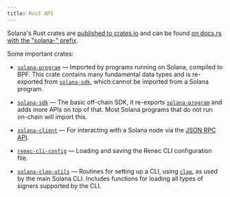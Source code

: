 ```yaml
---
title: Rust API
---
```


Solana's Rust crates are [published to crates.io][crates.io] and can be found
[on docs.rs with the "solana-" prefix][docs.rs].

[crates.io]: https://crates.io/search?q=solana-
[docs.rs]: https://docs.rs/releases/search?query=solana-

Some important crates:

- [`solana-program`] &mdash; Imported by programs running on Solana, compiled
  to BPF. This crate contains many fundamental data types and is re-exported from
  [`solana-sdk`], which cannot be imported from a Solana program.

- [`solana-sdk`] &mdash; The basic off-chain SDK, it re-exports
  [`solana-program`] and adds more APIs on top of that. Most Solana programs
  that do not run on-chain will import this.

- [`solana-client`] &mdash; For interacting with a Solana node via the
  [JSON RPC API](jsonrpc-api).

- [`renec-cli-config`] &mdash; Loading and saving the Renec CLI configuration
  file.

- [`solana-clap-utils`] &mdash; Routines for setting up a CLI, using [`clap`],
  as used by the main Solana CLI. Includes functions for loading all types of
  signers supported by the CLI.

[`solana-program`]: https://docs.rs/solana-program
[`solana-sdk`]: https://docs.rs/solana-sdk
[`solana-client`]: https://docs.rs/solana-client
[`renec-cli-config`]: https://docs.rs/renec-cli-config
[`solana-clap-utils`]: https://docs.rs/solana-clap-utils
[`clap`]: https://docs.rs/clap
